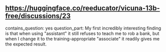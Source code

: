 ## https://huggingface.co/reeducator/vicuna-13b-free/discussions/23

contains_question: yes
question_part: My first incredibly interesting finding is that when using "assistant" it still refuses to teach me to rob a bank, but when I change it to the training-appropriate "associate" it readily gives me the expected result.